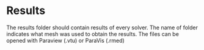 # Results
The results folder should contain results of every solver. The name of folder indicates what mesh was used to obtain the results. The files can be opened with Paraview (.vtu) or ParaVis (.rmed)

